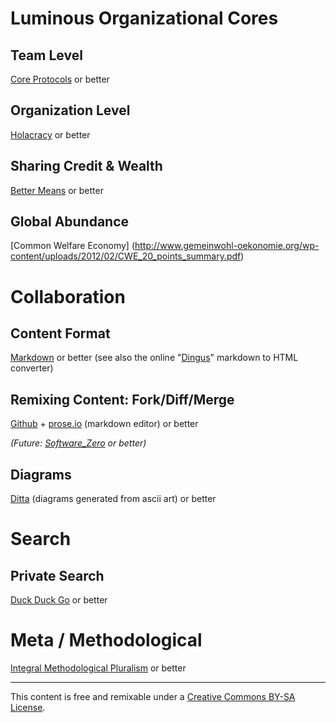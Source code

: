 Luminous Organizational Cores
=============================

Team Level
----------
[Core Protocols](http://liveingreatness.com/files/core-protocols-3.03.html) or better

Organization Level
------------------
[Holacracy](http://www.holacracy.org/sites/default/files/resources/holacracy_constitution_v3.0_0.pdf) or better
    
Sharing Credit & Wealth
-----------------------
[Better Means](http://bettermeans.com/front/open_enterprise_governance_model.html) or better                   

Global Abundance
-----------------
[Common Welfare Economy] (http://www.gemeinwohl-oekonomie.org/wp-content/uploads/2012/02/CWE_20_points_summary.pdf) 


Collaboration
=============                       

Content Format
--------------
[Markdown](http://whatismarkdown.com/) or better (see also the online "[Dingus](http://daringfireball.net/projects/markdown/dingus)" markdown to HTML converter)

Remixing Content: Fork/Diff/Merge
---------------------------------
[Github](https://help.github.com/) + [prose.io](http://prose.io/) (markdown editor) or better

_(Future: [Software_Zero](http://enlightenedstructure.org/Software_Zero/) or better)_

Diagrams
--------
[Ditta](http://ditaa.sourceforge.net/) (diagrams generated from ascii art) or better
                     

Search
======

Private Search
--------------
[Duck Duck Go](https://duckduckgo.com) or better

Meta / Methodological
=====================
[Integral Methodological Pluralism](http://www.slideshare.net/timbomb/integral-methodological-pluralismkey) or better



* * *

This content is free and remixable under a
<a rel="license" href="http://creativecommons.org/licenses/by-sa/3.0/">Creative Commons BY-SA License</a>.

